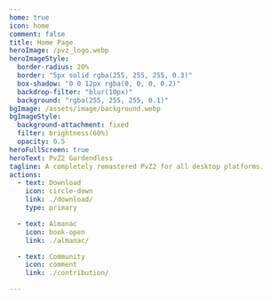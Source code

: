 ```yaml
---
home: true
icon: home
comment: false
title: Home Page
heroImage: /pvz_logo.webp
heroImageStyle:  
  border-radius: 20%
  border: "5px solid rgba(255, 255, 255, 0.3)"
  box-shadow: "0 0 12px rgba(0, 0, 0, 0.2)"
  backdrop-filter: "blur(10px)"
  background: "rgba(255, 255, 255, 0.1)"
bgImage: /assets/image/background.webp
bgImageStyle:
  background-attachment: fixed
  filter: brightness(60%)
  opacity: 0.5 
heroFullScreen: true
heroText: PvZ2 Gardendless
tagline: A completely remastered PvZ2 for all desktop platforms.
actions:
  - text: Download
    icon: circle-down
    link: ./download/
    type: primary

  - text: Almanac
    icon: book-open
    link: ./almanac/

  - text: Community
    icon: comment
    link: ./contribution/

---
```

